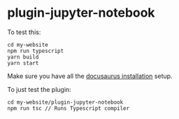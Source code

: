 # plugin-jupyter-notebook

To test this:
```
cd my-website
npm run typescript
yarn build
yarn start
```
Make sure you have all the [docusaurus installation](https://v2.docusaurus.io/docs/installation) setup.

To just test the plugin:
```
cd my-website/plugin-jupyter-notebook
npm run tsc // Runs Typescript compiler
```
